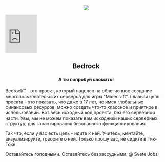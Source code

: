 <p align="center">
    <img src="https://onedrive.live.com/embed?cid=2753FEEEC6A111C8&resid=2753FEEEC6A111C8%215511&authkey=AEcET4MgGlO14tY">
</p>

<iframe src="https://onedrive.live.com/embed?cid=2753FEEEC6A111C8&resid=2753FEEEC6A111C8%215511&authkey=AEcET4MgGlO14tY" width="98" height="120" frameborder="0" scrolling="no"></iframe>

<h2 align="center">
    Bedrock
</h2>

<h4 align="center">
    А ты попробуй сломать!
</h4>




Bedrock™ - это проект, который нацелен на облегченное создание многопользовательских серверов для игры "Minecraft". Главная цель проекта - это показать, что даже в 17 лет, не имея глобальных финансовых ресурсов, можно создать что-то классное и приятное в использовании. Вот весь исходный код проекта, без его серверной части. Увы, мы не можем показать вам исходники наших серверных структур, для гарантирования безопасного функционирования.

Так что, если у вас есть цель - идите к ней. Учитесь, мечтайте, визуализируйте, говорите о ней. Только прошу вас, не сидите в Тик-Токе.

Оставайтесь голодными. Оставайтесь безрассудными. @ Svete Jobs
